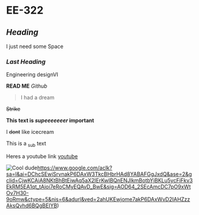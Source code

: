 # EE-322
## _Heading_ 
I just need some Space
### _Last Heading_

Engineering designVI

**READ ME**
_Github_
> I had a dream
>
 ~~Strike~~
 
**This text is _supeeeeeeer_ important**

I ~~dont~~ like icecream

This is a <sub>sub</sub> text

Heres a youtube link [youtube](https://www.youtube.com/)

![Cool dude](https://www.google.com/aclk?sa=l&ai=DChcSEwiSrvnakP6DAxW3TkcBHbrHAd8YABAFGgJxdQ&ase=2&gclid=CjwKCAiA8NKtBhBtEiwAq5aX2IErKwIBQnENJlkmBotbYjBKLu5ycFiFkv3EkRM5EA1qt_tAioi7eRoCMyEQAvD_BwE&sig=AOD64_2SEcAmcDC7pO9xWtOv7H30-9oRmw&ctype=5&nis=6&adurl&ved=2ahUKEwjome7akP6DAxWvD2IAHZzzAksQvhd6BQgBEIYB)https://www.google.com/aclk?sa=l&ai=DChcSEwiSrvnakP6DAxW3TkcBHbrHAd8YABAFGgJxdQ&ase=2&gclid=CjwKCAiA8NKtBhBtEiwAq5aX2IErKwIBQnENJlkmBotbYjBKLu5ycFiFkv3EkRM5EA1qt_tAioi7eRoCMyEQAvD_BwE&sig=AOD64_2SEcAmcDC7pO9xWtOv7H30-9oRmw&ctype=5&nis=6&adurl&ved=2ahUKEwjome7akP6DAxWvD2IAHZzzAksQvhd6BQgBEIYB)
